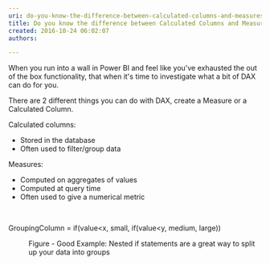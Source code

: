 ```yaml
---
uri: do-you-know-the-difference-between-calculated-columns-and-measures-in-power-bi
title: Do you know the difference between Calculated Columns and Measures in Power BI?
created: 2016-10-24 06:02:07
authors:

---
```





<span class='intro'> When you run into a wall in Power BI and feel like you've exhausted the out of the box functionality, that when it's time to investigate what a bit of DAX can do for you.&#160;<br> </span>

<p>There are 2 different things​ you can do with DAX, create a Measure or a Calculated Column.​<br></p><p>Calculated columns&#58;<br></p><ul><li>Stored in the database<br></li><li>Often used to filter/group data<br></li></ul><p></p><p>Measures&#58;<br></p><p></p><ul><li>Computed on aggregates of values<br></li><li>Computed at query time<br></li><li>Often used to give a numerical metric<br></li></ul><div><br></div><p class="ssw15-rteElement-CodeArea">GroupingColumn =&#160;if(value&lt;x, small, if(value&lt;y, medium, large))<br></p><dd class="ssw15-rteElement-FigureGood">Figure -&#160;Good Example&#58;&#160;Nested if statements are a great way to split up your data into groups<br></dd><p></p>


